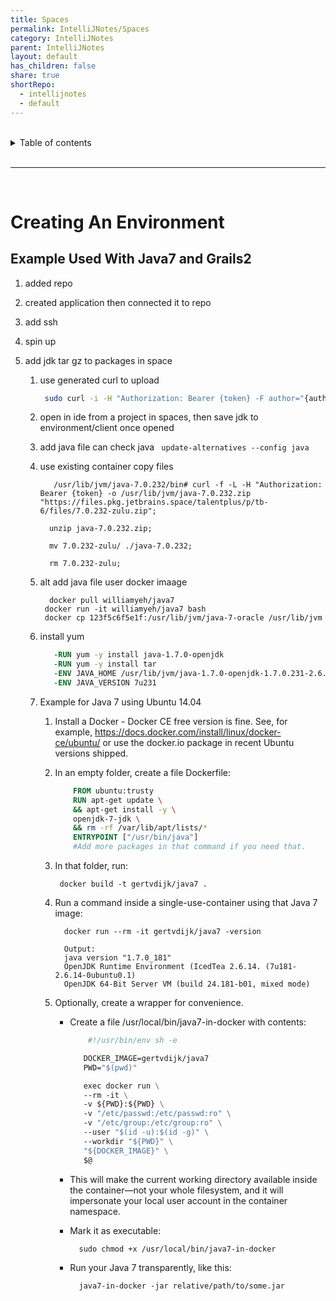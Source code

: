 ```yaml
---
title: Spaces
permalink: IntelliJNotes/Spaces
category: IntelliJNotes
parent: IntelliJNotes
layout: default
has_children: false
share: true
shortRepo:
  - intellijnotes
  - default
---
```


<br/>

<details markdown="block">    
<summary>    
Table of contents    
</summary>    
{: .text-delta }    
1. TOC    
{:toc}    
</details>

<br/>

---

<br/>

# Creating An Environment

## Example Used With Java7 and Grails2

1. added repo
2. created application then connected it to repo
3. add ssh
4. spin up
5. add jdk tar gz to packages in space

    1. use generated curl to upload
       ```bash
        sudo curl -i -H "Authorization: Bearer {token} -F author="{author}" -F description="jdk7Gzip" -F file=@"/Users/bpaxton/Downloads/depend.tar.gz" https://files.pkg.jetbrains.space/talentplus/p/tb-6/files/
       ```
    2. open in ide from a project in spaces, then save jdk to environment/client once opened
    3. add java file can check java ` update-alternatives --config java`
    4. use existing container copy files

       ```shell
          /usr/lib/jvm/java-7.0.232/bin# curl -f -L -H "Authorization: Bearer {token} -o /usr/lib/jvm/java-7.0.232.zip "https://files.pkg.jetbrains.space/talentplus/p/tb-6/files/7.0.232-zulu.zip";
       ```

       ```shell
         unzip java-7.0.232.zip;
       ```

       ```shell
         mv 7.0.232-zulu/ ./java-7.0.232;
       ```

       ```shell
         rm 7.0.232-zulu;
       ```

    5. alt add java file user docker imaage
       ```shell
         docker pull williamyeh/java7
        docker run -it williamyeh/java7 bash
        docker cp 123f5c6f5e1f:/usr/lib/jvm/java-7-oracle /usr/lib/jvm
       ```
    6. install yum
       ```dockerfile
          -RUN yum -y install java-1.7.0-openjdk
          -RUN yum -y install tar
          -ENV JAVA_HOME /usr/lib/jvm/java-1.7.0-openjdk-1.7.0.231-2.6.19.1.amzn2.0.1.x86_64/jre
          -ENV JAVA_VERSION 7u231
       ```
    7. Example for Java 7 using Ubuntu 14.04

        1. Install a Docker - Docker CE free version is fine. See, for example, https://docs.docker.com/install/linux/docker-ce/ubuntu/ or use the docker.io package in recent Ubuntu versions shipped.
        2. In an empty folder, create a file Dockerfile:
           ```dockerfile
               FROM ubuntu:trusty
               RUN apt-get update \
               && apt-get install -y \
               openjdk-7-jdk \
               && rm -rf /var/lib/apt/lists/*
               ENTRYPOINT ["/usr/bin/java"]
               #Add more packages in that command if you need that.
           ```
        3. In that folder, run:
           ```shell
            docker build -t gertvdijk/java7 .
           ```
        4. Run a command inside a single-use-container using that Java 7 image:
           ```shell
             docker run --rm -it gertvdijk/java7 -version
           ```
           ```shell
             Output:
             java version "1.7.0_181"
             OpenJDK Runtime Environment (IcedTea 2.6.14. (7u181-2.6.14-0ubuntu0.1)
             OpenJDK 64-Bit Server VM (build 24.181-b01, mixed mode)
           ```
        5. Optionally, create a wrapper for convenience.

            - Create a file /usr/local/bin/java7-in-docker with contents:

              ```dockerfile
                  #!/usr/bin/env sh -e
   
                 DOCKER_IMAGE=gertvdijk/java7
                 PWD="$(pwd)"
   
                 exec docker run \
                 --rm -it \
                 -v ${PWD}:${PWD} \
                 -v "/etc/passwd:/etc/passwd:ro" \
                 -v "/etc/group:/etc/group:ro" \
                 --user "$(id -u):$(id -g)" \
                 --workdir "${PWD}" \
                 "${DOCKER_IMAGE}" \
                 $@
              ```

            - This will make the current working directory available inside the container—not your whole filesystem, and it will impersonate your local user account in the container namespace.
            - Mark it as executable:
              ```shell
                sudo chmod +x /usr/local/bin/java7-in-docker
              ```
            - Run your Java 7 transparently, like this:
              ```shell
                java7-in-docker -jar relative/path/to/some.jar
              ```